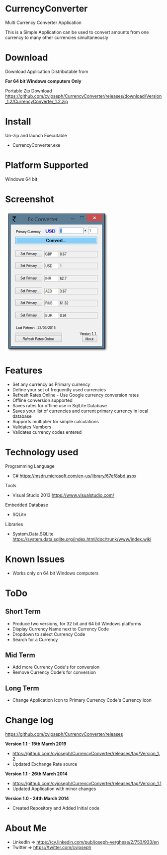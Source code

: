 # CurrencyConverter
Multi Currency Converter Application

This is a Simple Application can be used to convert amounts from one currency to many other currencies simultaneously

Download
============

Download Application Distributable from

**For 64 bit Windows computers Only**

Portable Zip Download 
https://github.com/cvjoseph/CurrencyConverter/releases/download/Version_1.2/CurrencyConverter_1.2.zip


Install
============
Un-zip and launch Executable 
- CurrencyConverter.exe


Platform Supported
============
Windows 64 bit


Screenshot
============
![Application Screenshot](https://github.com/cvjoseph/CurrencyConverter/blob/master/Screenshot1.jpg "Application Screenshot")

Features
============
- Set any currency as Primary currency
- Define your set of frequently used currencies 
- Refresh Rates Online - Use Google currency conversion rates
- Offline conversion supported
- Saves rates for offline use in SqlLite Database
- Saves your list of currencies and current primary currency in local database
- Supports multiplier for simple calculations 
- Validates Numbers
- Validates currency codes entered

Technology used
============

Programming Language
- C#
  https://msdn.microsoft.com/en-us/library/67ef8sbd.aspx

Tools
- Visual Studio 2013
  https://www.visualstudio.com/

Embedded Database
- SQLite 

Libraries
- System.Data.SQLite 
  https://system.data.sqlite.org/index.html/doc/trunk/www/index.wiki

Known Issues
============
- Works only on 64 bit Windows computers


ToDo
============

Short Term
------------
- Produce two versions, for 32 bit and 64 bit Windows platforms
- Display Currency Name next to Currency Code
- Dropdown to select Currency Code
- Search for a Currency

Mid Term
------------
- Add more Currency Code's for conversion
- Remove Currency Code's for conversion

Long Term
------------
- Change Application Icon to Primary Currency Code's Currency Icon


Change log
============

https://github.com/cvjoseph/CurrencyConverter/releases

**Version 1.1 - 15th March 2019**
- https://github.com/cvjoseph/CurrencyConverter/releases/tag/Version_1.2
- Updated Exchange Rate source

**Version 1.1 - 26th March 2014**
- https://github.com/cvjoseph/CurrencyConverter/releases/tag/Version_1.1
- Updated Application with minor changes

**Version 1.0 - 24th March 2014**
- Created Repository and Added Initial code


About Me
============
- LinkedIn => https://cy.linkedin.com/pub/joseph-verghese/2/753/933/en
- Twitter => https://twitter.com/cvjoseph

